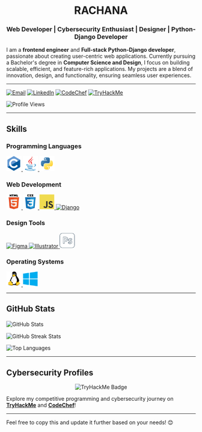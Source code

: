 <h1 align="center">RACHANA</h1>
<h3 align="center">Web Developer | Cybersecurity Enthusiast |  Designer | Python-Django Developer</h3>

I am a **frontend engineer** and **Full-stack Python-Django developer**, passionate about creating user-centric web applications. Currently pursuing a Bachelor's degree in **Computer Science and Design**, I focus on building scalable, efficient, and feature-rich applications. My projects are a blend of innovation, design, and functionality, ensuring seamless user experiences.

---

[![Email](https://img.shields.io/badge/Email-4al21cg043@gmail.com-orange)](mailto:4al21cg043@gmail.com)
[![LinkedIn](https://img.shields.io/badge/LinkedIn-Rachana-yellow)](https://www.linkedin.com/in/rachana-acharya-81390422a/)
[![CodeChef](https://img.shields.io/badge/CodeChef-rachanaacharya-purple)](https://www.codechef.com/users/rachanaacharya)
[![TryHackMe](https://img.shields.io/badge/TryHackMe-Acchu99-green)](https://tryhackme.com/p/Acchu99)

<p align="left"> <img src="https://komarev.com/ghpvc/?username=Rachu9&label=Profile%20views&color=0e75b6&style=flat" alt="Profile Views" /> </p>

---

## Skills

### **Programming Languages**
<p align="left">
  <a href="https://www.cprogramming.com/" target="_blank" rel="noreferrer"> 
    <img src="https://raw.githubusercontent.com/devicons/devicon/master/icons/c/c-original.svg" alt="C" width="40" height="40"/> 
  </a> 
  <a href="https://www.java.com" target="_blank" rel="noreferrer">
    <img src="https://raw.githubusercontent.com/devicons/devicon/master/icons/java/java-original.svg" alt="Java" width="40" height="40"/> 
  </a>
  <a href="https://www.python.org" target="_blank" rel="noreferrer">
    <img src="https://raw.githubusercontent.com/devicons/devicon/master/icons/python/python-original.svg" alt="Python" width="40" height="40"/> 
  </a>
</p>

### **Web Development**
<p align="left">
  <a href="https://www.w3.org/html/" target="_blank" rel="noreferrer">
    <img src="https://raw.githubusercontent.com/devicons/devicon/master/icons/html5/html5-original-wordmark.svg" alt="HTML5" width="40" height="40"/> 
  </a>
  <a href="https://www.w3schools.com/css/" target="_blank" rel="noreferrer">
    <img src="https://raw.githubusercontent.com/devicons/devicon/master/icons/css3/css3-original-wordmark.svg" alt="CSS3" width="40" height="40"/> 
  </a>
  <a href="https://developer.mozilla.org/en-US/docs/Web/JavaScript" target="_blank" rel="noreferrer">
    <img src="https://raw.githubusercontent.com/devicons/devicon/master/icons/javascript/javascript-original.svg" alt="JavaScript" width="40" height="40"/> 
  </a>
  <a href="https://www.djangoproject.com/" target="_blank" rel="noreferrer">
    <img src="https://cdn.worldvectorlogo.com/logos/django.svg" alt="Django" width="40" height="40"/> 
  </a>
</p>

### **Design Tools**
<p align="left">
  <a href="https://www.figma.com/" target="_blank" rel="noreferrer">
    <img src="https://www.vectorlogo.zone/logos/figma/figma-icon.svg" alt="Figma" width="40" height="40"/> 
  </a> 
  <a href="https://www.adobe.com/in/products/illustrator.html" target="_blank" rel="noreferrer">
    <img src="https://www.vectorlogo.zone/logos/adobe_illustrator/adobe_illustrator-icon.svg" alt="Illustrator" width="40" height="40"/> 
  </a> 
  <a href="https://www.photoshop.com/en" target="_blank" rel="noreferrer">
    <img src="https://raw.githubusercontent.com/devicons/devicon/master/icons/photoshop/photoshop-line.svg" alt="Photoshop" width="40" height="40"/> 
  </a> 
</p>

### **Operating Systems**
<p align="left">
  <a href="https://www.linux.org/" target="_blank" rel="noreferrer">
    <img src="https://raw.githubusercontent.com/devicons/devicon/master/icons/linux/linux-original.svg" alt="Linux" width="40" height="40"/> 
  </a> 
  <a href="https://www.microsoft.com/en-us/windows" target="_blank" rel="noreferrer">
    <img src="https://raw.githubusercontent.com/devicons/devicon/master/icons/windows8/windows8-original.svg" alt="Windows" width="40" height="40"/> 
  </a> 
</p>

---

## GitHub Stats

<p>
  <img align="center" src="https://github-readme-stats.vercel.app/api?username=Rachu9&show_icons=true&locale=en&theme=tokyonight" alt="GitHub Stats" />
</p>

<p>
  <img align="center" src="https://github-readme-streak-stats.herokuapp.com/?user=Rachu9&theme=tokyonight" alt="GitHub Streak Stats" />
</p>

<p>
  <img src="https://github-readme-stats.vercel.app/api/top-langs/?username=Rachu9&layout=compact&theme=tokyonight" alt="Top Languages" />
</p>

---

## Cybersecurity Profiles

<p align="center">
  <img src="https://tryhackme-badges.s3.amazonaws.com/RachuAcharya.png" alt="TryHackMe Badge" />
</p>

Explore my competitive programming and cybersecurity journey on [**TryHackMe**](https://tryhackme.com/p/Acchu99) and [**CodeChef**](https://www.codechef.com/users/rachanaacharya)!

---

Feel free to copy this and update it further based on your needs! 😊
